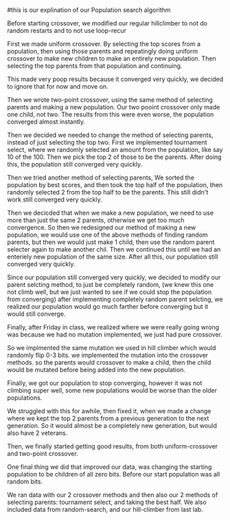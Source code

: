 #this is our explination of our Population search algorithm

Before starting crossover, we modified our regular hillclimber to not do random restarts and to not use loop-recur


First we made uniform crossover. By selecting the top scores from a population, then using those parents and repeatingly doing uniform crossover to make new children to make an entirely new population. Then selecting the top parents from that population and continuing.

This made very poop results because it converged very quickly, we decided to ignore that for now and move on.

Then we wrote two-point crossover, using the same method of selecting parents and making a new population. 
Our two pooint crossover only made one child, not two.
The results from this were even worse, the population converged almost instantly.

Then we decided we needed to change the method of selecting parents, instead of just selecting the top two. 
First we implemented tournament select, where we randomly selected an amount from the population, like say 10 of the 100.  Then we pick the top 2 of those to be the parents.    After doing this, the population still converged very quickly. 

Then we tried another method of selecting parents,
We sorted the population by best scores, and then took the top half of the population, then randomly selected 2 from the top half to be the parents. This still didn't work still converged very quickly.


Then we decicded that when we make a new population, we need to use more than just the same 2 parents, otherwise we get too much convergence.   So then we redesigned our method of making a new population, we would use one of the above methods of finding random parents, but then we would just make 1 child, then use the random parent selecter again to make another chil. Then we continued this until we had an enteriely new population of the same size.
After all this, our population still converged very quickly.

Since our population still converged very quickly, we decided to modify our parent selcting method, to just be completely random,  (we knew this one not climb well, but we just wanted to see if we could stop the population from converging)  after implementing completely random parent selcting, we realized our population would go much farther before converging but it would still converge.



Finally, after Friday in class, we realized where we were really going wrong was because we had no mutation implemented, we just had pure crossover.


So we implmented the same mutation we used in hill climber which would randomly flip 0-3 bits. 
we implemented the mutation into the crossover methods. so the parents would crossover to make a child, then the child would be mutated before being added into the new population.

Finally, we got our population to stop converging, however it was not climbing super well, some new populations would be worse than the older populations.

We struggled with this for awhile, then fixed it, when we made a change where we kept the top 2 parents from a previous generation to the next generation. So it would almost be a completely new generation, but would also have 2 veterans.

Then, we finally started getting good results, from both uniform-crossover and two-point crossover.

One final thing we did that improved our data, was changing the starting population to be children of all zero bits. Before our start population was all random bits.

We ran data with our 2 crossover methods and then also our 2 methods of selecting parents: tournament select, and taking the best half.  We also included data from random-search, and our hill-climber from last lab.
